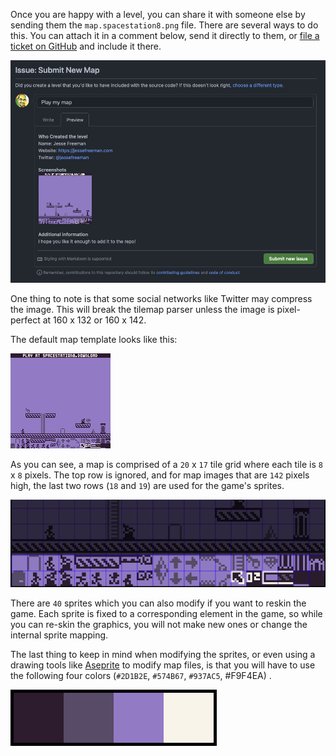 Once you are happy with a level, you can share it with someone else by sending them the `map.spacestation8.png` file. There are several ways to do this. You can attach it in a comment below, send it directly to them, or [file a ticket on GitHub](https://github.com/PixelVision8/SpaceStation8/issues/new?assignees=jessefreeman&labels=map&template=new_map.md&title=) and include it there.

![CleanShot 2021-10-06 at 00.05.15](images/github-map-issue.png)

One thing to note is that some social networks like Twitter may compress the image. This will break the tilemap parser unless the image is pixel-perfect at 160 x 132 or 160 x 142. 

The default map template looks like this:

![map.spacestation8](images/map-template.png)

As you can see, a map is comprised of a `20` x `17` tile grid where each tile is `8` x `8` pixels. The top row is ignored, and for map images that are `142` pixels high, the last two rows (`18` and `19`) are used for the game's sprites.

![image-20211006001050340](images/map-sprites.png)

There are `40` sprites which you can also modify if you want to reskin the game. Each sprite is fixed to a corresponding element in the game, so while you can re-skin the graphics, you will not make new ones or change the internal sprite mapping.

The last thing to keep in mind when modifying the sprites, or even using a drawing tools like [Aseprite](https://www.aseprite.org) to modify map files, is that you will have to use the following four colors (`#2D1B2E`, `#574B67`, `#937AC5`, #F9F4EA) .

![image-20211006001341443](images/palette.png)

